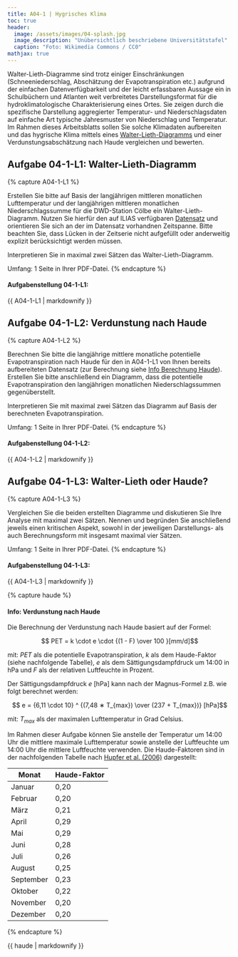 ```yaml
---
title: A04-1 | Hygrisches Klima
toc: true
header:
  image: /assets/images/04-splash.jpg
  image_description: "Unübersichtlich beschriebene Universitätstafel"
  caption: "Foto: Wikimedia Commons / CC0"
mathjax: true
---
```

<script type="text/javascript" async
	src="https://cdnjs.cloudflare.com/ajax/libs/mathjax/2.7.5/latest.js?config=TeX-MML-AM_CHTML">
</script>

<script type="text/x-mathjax-config">
   MathJax.Hub.Config({
     extensions: ["tex2jax.js"],
     jax: ["input/TeX", "output/HTML-CSS"],
     tex2jax: {
       inlineMath: [ ['$','$'], ["\\(","\\)"] ],
       displayMath: [ ['$$','$$'], ["\\[","\\]"] ],
       processEscapes: true
     },
     "HTML-CSS": { availableFonts: ["TeX"] }
   });
</script>

Walter-Lieth-Diagramme sind trotz einiger Einschränkungen (Schneeniederschlag, Abschätzung der Evapotranspiration etc.) aufgrund der einfachen Datenverfügbarkeit und der leicht erfassbaren Aussage ein in Schulbüchern und Atlanten weit verbreitetes Darstellungsformat für die hydroklimatologische Charakterisierung eines Ortes. Sie zeigen durch die spezifische Darstellung aggregierter Temperatur- und Niederschlagsdaten auf einfache Art typische Jahresmuster von Niederschlag und Temperatur. Im Rahmen dieses Arbeitsblatts sollen Sie solche Klimadaten aufbereiten und das hygrische Klima mittels eines [Walter-Lieth-Diagramms](https://de.wikipedia.org/wiki/Klimadiagramm) und  einer Verdunstungsabschätzung nach Haude vergleichen und bewerten.

## Aufgabe 04-1-L1: Walter-Lieth-Diagramm

{% capture A04-1-L1 %}

Erstellen Sie bitte auf Basis der langjährigen mittleren monatlichen Lufttemperatur und der langjährigen mittleren monatlichen Niederschlagssumme für die DWD-Station Cölbe ein Walter-Lieth-Diagramm. Nutzen Sie hierfür den auf ILIAS verfügbaren [Datensatz](https://ilias.uni-marburg.de/ilias.php?ref_id=1880380&cmd=view&cmdClass=ilrepositorygui&cmdNode=tt&baseClass=ilrepositorygui) und orientieren Sie sich an der im Datensatz vorhandnen Zeitspanne. Bitte beachten Sie, dass Lücken in der Zeitserie nicht aufgefüllt oder anderweitig explizit berücksichtigt werden müssen.

Interpretieren Sie in maximal zwei Sätzen das Walter-Lieth-Diagramm.

Umfang: 1 Seite in Ihrer PDF-Datei.
{% endcapture %}

<div class="notice--success">
  <h4 class="no_toc">Aufgabenstellung 04-1-L1:</h4>
  {{ A04-1-L1 | markdownify }}
</div>

## Aufgabe 04-1-L2: Verdunstung nach Haude

{% capture A04-1-L2 %}

Berechnen Sie bitte die langjährige mittlere monatliche potentielle Evapotranspiration nach Haude für den in A04-1-L1 von Ihnen bereits aufbereiteten Datensatz (zur Berechnung siehe [Info Berechnung Haude](#info-verdunstung-nach-haude)). Erstellen Sie bitte anschließend ein Diagramm, dass die potentielle Evapotranspiration den langjährigen monatlichen Niederschlagssummen gegenüberstellt.

Interpretieren Sie mit maximal zwei Sätzen das Diagramm auf Basis der berechneten Evapotranspiration.

Umfang: 1 Seite in Ihrer PDF-Datei.
{% endcapture %}

<div class="notice--success">
  <h4 class="no_toc">Aufgabenstellung 04-1-L2:</h4>
  {{ A04-1-L2 | markdownify }}
</div>


## Aufgabe 04-1-L3: Walter-Lieth oder Haude?

{% capture A04-1-L3 %}

Vergleichen Sie die beiden erstellten Diagramme und diskutieren Sie Ihre Analyse mit maximal zwei Sätzen. Nennen und begründen Sie anschließend jeweils einen kritischen Aspekt, sowohl in der jeweiligen Darstellungs- als auch Berechnungsform mit insgesamt maximal vier Sätzen.

Umfang: 1 Seite in Ihrer PDF-Datei.
{% endcapture %}

<div class="notice--success">
  <h4 class="no_toc">Aufgabenstellung 04-1-L3:</h4>
  {{ A04-1-L3 | markdownify }}
</div>



{% capture haude %}
#### Info: Verdunstung nach Haude
Die Berechnung der Verdunstung nach Haude basiert auf der Formel:


$$ PET = k \cdot e  \cdot  {(1 - F) \over 100 }[mm/d]$$



mit: $PET$ als die potentielle Evapotranspiration, $k$ als dem Haude-Faktor (siehe nachfolgende Tabelle), $e$ als dem Sättigungsdampfdruck um 14:00 in hPa und $F$ als der relativen Luftfeuchte in Prozent.

Der Sättigungsdampfdruck $e$ [hPa] kann nach der Magnus-Formel z.B. wie folgt berechnet werden:


$$ e = {6,11 \cdot   10} ^ {(7,48 ∗ T_{max}) \over (237 + T_{max})} [hPa]$$

mit: $T_{max}$ als der maximalen Lufttemperatur in Grad Celsius.

Im Rahmen dieser Aufgabe können Sie anstelle der Temperatur um 14:00 Uhr die mittlere maximale Lufttemperatur sowie anstelle der Luftfeuchte um 14:00 Uhr die mittlere Luftfeuchte verwenden. Die Haude-Faktoren sind in der nachfolgenden Tabelle nach [Hupfer et al. (2006)](https://www.springer.com/de/book/9783322967497) dargestellt:

|Monat      | Haude-Faktor|
|-----------|------|
| Januar    | 0,20 |
| Februar   | 0,20 |
| März      | 0,21 |
| April     | 0,29 |
| Mai       | 0,29 |
| Juni      | 0,28 |
| Juli      | 0,26 |
| August    | 0,25 |
| September | 0,23 |
| Oktober   | 0,22 |
| November  | 0,20 |
| Dezember  | 0,20 |
{% endcapture %}

<div class="notice--info">
  {{ haude | markdownify }}
</div>
